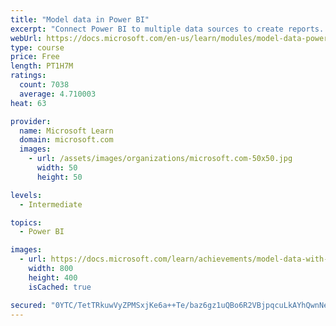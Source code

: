 ```yaml
---
title: "Model data in Power BI"
excerpt: "Connect Power BI to multiple data sources to create reports. Define the relationship between your data sources."
webUrl: https://docs.microsoft.com/en-us/learn/modules/model-data-power-bi/
type: course
price: Free
length: PT1H7M
ratings:
  count: 7038
  average: 4.710003
heat: 63

provider:
  name: Microsoft Learn
  domain: microsoft.com
  images:
    - url: /assets/images/organizations/microsoft.com-50x50.jpg
      width: 50
      height: 50

levels:
  - Intermediate

topics:
  - Power BI

images:
  - url: https://docs.microsoft.com/learn/achievements/model-data-with-power-bi-desktop-social.png
    width: 800
    height: 400
    isCached: true

secured: "0YTC/TetTRkuwVyZPMSxjKe6a++Te/baz6gz1uQBo6R2VBjpqcuLkAYhQwnNehJBpWudFTq5LjbgsgiKY4DPzkHMw7sUoMT54Q5H1bt0Uw2FeiJr45IqiJnX9QfmSGAtNtmPbXKjLR8KhdurowH/A2TwI0M15sjjCwZuH7kaTSpVa95teT03n06/7IS23ut6jJVColfec2u2iu3z2ujTUVKasXdwVhcq6aOEpu47f3tuPXPXN3tevzzwBf+ha178VTmNPVnVhzC5GV1/iSoDC7b4eta+3Yu4q0ZeOzjPlPSDdLkHH1RUCwJpCByb5FqDzgUMq+d6BhDLbeaz42ogjFOXzIvd/B4gWyh8HpCX8Uxl1BDyCba+k3bSlAEzOh9h58fcrouGcq5zTct3wCbpEBy/YO1FYHfWYjVm+C016WI=;bQ9iHVr4dIPDW1tvPV1nSQ=="
---
```


